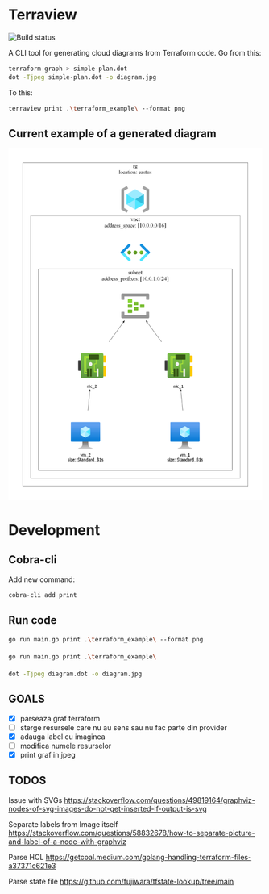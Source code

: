 # Terraview

![Build status](https://github.com/CiucurDaniel/landscape/actions/workflows/build-docker-image.yml/badge.svg)

A CLI tool for generating cloud diagrams from Terraform code.
Go from this:

```bash
terraform graph > simple-plan.dot
dot -Tjpeg simple-plan.dot -o diagram.jpg
```

To this:

```bash
terraview print .\terraform_example\ --format png
```

## Current example of a generated diagram 

![Simple diagram](diagram_20240614_172636.png)


# Development 

## Cobra-cli

Add new command:

```bash
cobra-cli add print  
```

## Run code

```bash
go run main.go print .\terraform_example\ --format png

go run main.go print .\terraform_example\ 

dot -Tjpeg diagram.dot -o diagram.jpg
```

## GOALS

- [x] parseaza graf terraform
- [ ] sterge resursele care nu au sens sau nu fac parte din provider
- [x] adauga label cu imaginea
- [ ] modifica numele resurselor
- [x] print graf in jpeg

## TODOS

Issue with SVGs
https://stackoverflow.com/questions/49819164/graphviz-nodes-of-svg-images-do-not-get-inserted-if-output-is-svg

Separate labels from Image itself
https://stackoverflow.com/questions/58832678/how-to-separate-picture-and-label-of-a-node-with-graphviz

Parse HCL
https://getcoal.medium.com/golang-handling-terraform-files-a37371c621e3

Parse state file
https://github.com/fujiwara/tfstate-lookup/tree/main
